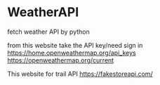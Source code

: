 # WeatherAPI
fetch weather API by python

from this website take the API key/need sign in
https://home.openweathermap.org/api_keys
https://openweathermap.org/current


This website for trail API
https://fakestoreapi.com/

